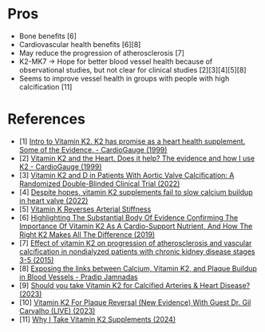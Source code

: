 # Pros
- Bone benefits [6]
- Cardiovascular health benefits [6][8]
- May reduce the progression of atherosclerosis [7]
- K2-MK7 -> Hope for better blood vessel health because of observational studies, but not clear for clinical studies [2][3][4][5][8]
- Seems to improve vessel health in groups with people with high calcification [11]

# References
- [1] [Intro to Vitamin K2. K2 has promise as a heart health supplement. Some of the Evidence. - CardioGauge (1999)](https://www.youtube.com/watch?v=fY35xfHT5ts)
- [2] [Vitamin K2 and the Heart. Does it help? The evidence and how I use K2 - CardioGauge (1999)](https://www.youtube.com/watch?v=r8ucokDJTbs)
- [3] [Vitamin K2 and D in Patients With Aortic Valve Calcification: A Randomized Double-Blinded Clinical Trial (2022)](https://www.ahajournals.org/doi/10.1161/CIRCULATIONAHA.121.057008)
- [4] [Despite hopes, vitamin K2 supplements fail to slow calcium buildup in heart valve (2022)](https://www.heart.org/en/news/2022/04/25/despite-hopes-vitamin-k2-supplements-fail-to-slow-calcium-buildup-in-heart-valve)
- [5] [Vitamin K Reverses Arterial Stiffness](https://www.lifeextension.com/magazine/2017/11/vitamin-k-and-arterial-stiffness)
- [6] [Highlighting The Substantial Body Of Evidence Confirming The Importance Of Vitamin K2 As A Cardio-Support Nutrient, And How The Right K2 Makes All The Difference (2019)](https://www.ncbi.nlm.nih.gov/pmc/articles/PMC7238900/)
- [7] [Effect of vitamin K2 on progression of atherosclerosis and vascular calcification in nondialyzed patients with chronic kidney disease stages 3-5 (2015)](https://pubmed.ncbi.nlm.nih.gov/26176325/)
- [8] [Exposing the links between Calcium, Vitamin K2, and Plaque Buildup in Blood Vessels - Pradip Jamnadas](https://www.youtube.com/watch?v=D_UJaEZe9gg)
- [9] [Should you take Vitamin K2 for Calcified Arteries & Heart Disease? (2023)](https://www.youtube.com/watch?v=nkPEfVzm6io)
- [10] [Vitamin K2 For Plaque Reversal (New Evidence) With Guest Dr. Gil Carvalho (LIVE) (2023)](https://www.youtube.com/watch?v=IDpwQQQSOL8)
- [11] [Why I Take Vitamin K2 Supplements (2024)](https://www.youtube.com/watch?v=s2bPHAo4z6Y)